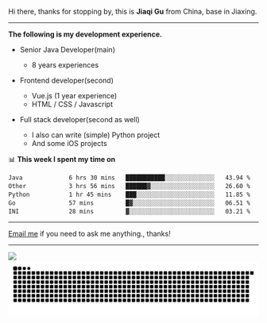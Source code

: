 Hi there, thanks for stopping by, this is **Jiaqi Gu** from China, base in Jiaxing.

---

**The following is my development experience.**

- Senior Java Developer(main)
  - 8 years experiences

- Frontend developer(second)
  - Vue.js (1 year experience)
  - HTML / CSS / Javascript
  
- Full stack developer(second as well)
  - I also can write (simple) Python project
  - And some iOS projects

📊 **This week I spent my time on**
<!--START_SECTION:waka-->

```txt
Java             6 hrs 30 mins   ███████████░░░░░░░░░░░░░░   43.94 %
Other            3 hrs 56 mins   ██████▓░░░░░░░░░░░░░░░░░░   26.60 %
Python           1 hr 45 mins    ███░░░░░░░░░░░░░░░░░░░░░░   11.85 %
Go               57 mins         █▓░░░░░░░░░░░░░░░░░░░░░░░   06.51 %
INI              28 mins         ▓░░░░░░░░░░░░░░░░░░░░░░░░   03.21 %
```

<!--END_SECTION:waka-->

---

[Email me](mailto:htk2klwgr@mozmail.com?subject=Hiring_from_GitHub) if you need to ask me anything., thanks!

---

![]( https://visitor-badge.glitch.me/badge?page_id=githubgujiaqi)
![]( https://github.com/droid-Q/droid-Q/raw/output/github-contribution-grid-snake.svg#gh-dark-mode-only)
